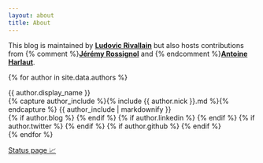 ```yaml
---
layout: about
title: About
---
```


This blog is maintained by [**Ludovic Rivallain**](#lrivallain) but also hosts contributions from {% comment %}[**Jérémy Rossignol**](#jrossignol) and {% endcomment %}[**Antoine Harlaut**](#aharlaut).

{% for author in site.data.authors %}
<div class="card" id="{{ author.nick }}">
    <div class="card-header">
        {{ author.display_name }}
    </div>
    <div class="card-block">
        {% capture author_include %}{% include {{ author.nick }}.md %}{% endcapture %}
        {{ author_include | markdownify }}
    </div>
    <div class="card-footer">
      {% if author.blog %}    
        <a href="{{ author.blog }}" title="Visit blog"><i class="svg-icon blog"></i></a>
      {% endif %}
      {% if author.linkedin %}
        <a href="https://www.linkedin.com/in/{{ author.linkedin }}" title="Visit Linkedin profile"><i class="svg-icon linkedin"></i></a>
      {% endif %}
      {% if author.twitter %}
        <a href="https://www.twitter.com/{{ author.twitter }}" title="Visit Twitter profile"><i class="svg-icon twitter"> </i></a>
      {% endif %}
      {% if author.github %}
        <a href="https://github.com/{{ author.github }}" title="Visit Github profile"><i class="svg-icon github">  </i></a>
      {% endif %}
    </div>
</div>
{% endfor %}

[Status page 📈](https://stats.uptimerobot.com/K1DpTO1N)
